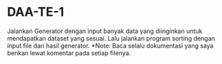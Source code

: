 # DAA-TE-1
Jalankan Generator dengan input banyak data yang diinginkan untuk mendapatkan dataset yang sesuai.
Lalu jalankan program sorting dengan input file dari hasil generator.
*Note: Baca selalu dokumentasi yang saya berikan lewat komentar pada setiap filenya.
